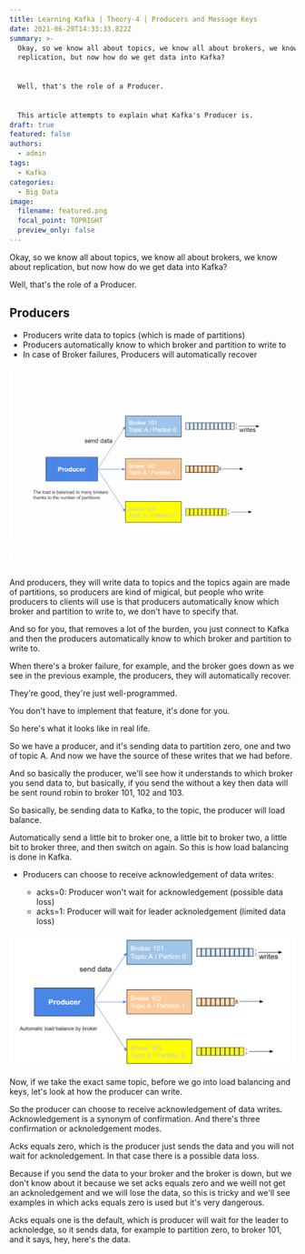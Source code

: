 ```yaml
---
title: Learning Kafka | Theory-4 | Producers and Message Keys
date: 2021-06-20T14:33:33.822Z
summary: >-
  Okay, so we know all about topics, we know all about brokers, we know about
  replication, but now how do we get data into Kafka?


  Well, that's the role of a Producer.


  This article attempts to explain what Kafka's Producer is.
draft: true
featured: false
authors:
  - admin
tags:
  - Kafka
categories:
  - Big Data
image:
  filename: featured.png
  focal_point: TOPRIGHT
  preview_only: false
---
```

Okay, so we know all about topics, we know all about brokers, we know about replication, but now how do we get data into Kafka?

Well, that's the role of a Producer.

## Producers

* Producers write data to topics (which is made of partitions)
* Producers automatically know to which broker and partition to write to
* In case of Broker failures, Producers will automatically recover

![kafka-theory_producers_and_message_keys-1.png](kafka-theory_producers_and_message_keys-1.png "The load is balanced to many brokers thanks to the number of partitions")

And producers, they will write data to topics and the topics again are made of partitions, so producers are kind of migical, but people who write producers to clients will use is that producers automatically know which broker and partition to write to, we don't have to specify that.

And so for you, that removes a lot of the burden, you just connect to Kafka and then the producers automatically know to which broker and partition to write to.

When there's a broker failure, for example, and the broker goes down as we see in the previous example, the producers, they will automatically recover.

They're good, they're just well-programmed.

You don't have to implement that feature, it's done for you.

So here's what it looks like in real life.

So we have a producer, and it's sending data to partition zero, one and two of topic A. And now we have the source of these writes that we had before.

And so basically the producer, we'll see how it understands to which broker you send data to, but basically, if you send the without a key then data will be sent round robin to broker 101, 102 and 103.

So basically, be sending data to Kafka, to the topic, the producer will load balance.

Automatically send a little bit to broker one, a little bit to broker two, a little bit to broker three, and then switch on again. So this is how load balancing is done in Kafka.

* Producers can choose to receive acknowledgement of data writes:

  * acks=0: Producer won't wait for acknowledgement (possible data loss)
  * acks=1: Producer will wait for leader acknoledgement (limited data loss)

![kafka-theory_producers_and_message_keys-2.png](kafka-theory_producers_and_message_keys-2.png "automatic load balance by broker")

Now, if we take the exact same topic, before we go into load balancing and keys, let's look at how the producer can write.

So the producer can choose to receive acknowledgement of data writes. Acknowledgement is a synonym of confirmation. And there's three confirmation or acknoledgement modes.

Acks equals zero, which is the producer just sends the data  and you will not wait for acknoledgement. In that case there is a possible data loss.

Because if you send the data to your broker and the broker is down, but we don't know about it because we set acks equals zero and we weill not get an acknoledgement and we will lose the data, so this is tricky and we'll see examples in which acks equals zero is used but it's very dangerous.

Acks equals one is the default, which is producer will wait for the leader to acknoledge, so it sends data, for example to partition zero, to broker 101, and it says, hey, here's the data.